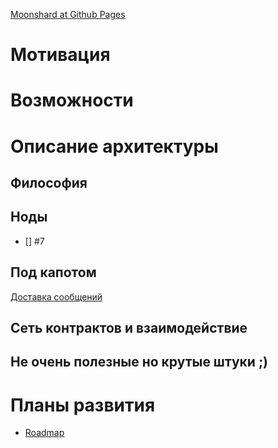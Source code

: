 
[Moonshard at Github Pages ](https://moonshrd.github.io/42/)


# Мотивация

# Возможности


# Описание архитектуры
## Философия 

## Ноды
- [] #7

## Под капотом
[Доставка сообщений](/messages_delivery.md)

## Сеть контрактов и взаимодействие

## Не очень полезные но крутые штуки ;)


# Планы развития 
- [Roadmap](/roadmap.md)
